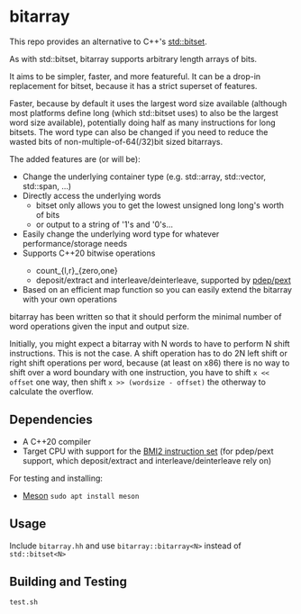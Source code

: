 # bitarray

This repo provides an alternative to C++'s [std::bitset](https://en.cppreference.com/w/cpp/utility/bitset).

As with std::bitset, bitarray supports arbitrary length arrays of bits.

It aims to be simpler, faster, and more featureful.
It can be a drop-in replacement for bitset, because it has a strict superset of features.

Faster, because by default it uses the largest word size available (although most platforms define long (which std::bitset uses) to also be the largest word size available), potentially doing half as many instructions for long bitsets. The word type can also be changed if you need to reduce the wasted bits of non-multiple-of-64(/32)bit sized bitarrays.

The added features are (or will be):
 - Change the underlying container type (e.g. std::array, std::vector, std::span, ...)
 - Directly access the underlying words
   - bitset only allows you to get the lowest unsigned long long's worth of bits
   - or output to a string of '1's and '0's...
 - Easily change the underlying word type for whatever performance/storage needs
 - Supports C++20 <bit> bitwise operations
   - count\_{l,r}\_{zero,one}
   - deposit/extract and interleave/deinterleave, supported by [pdep/pext](https://en.wikipedia.org/wiki/Bit\_Manipulation\_Instruction\_Sets#BMI2)
 - Based on an efficient map function so you can easily extend the bitarray with your own operations

bitarray has been written so that it should perform the minimal number of word operations given the input and output size.

Initially, you might expect a bitarray with N words to have to perform N shift instructions. This is not the case. A shift operation has to do 2N left shift or right shift operations per word, because (at least on x86) there is no way to shift over a word boundary with one instruction, you have to shift `x << offset` one way, then shift `x >> (wordsize - offset)` the otherway to calculate the overflow.

## Dependencies

 - A C++20 compiler
 - Target CPU with support for the [BMI2 instruction set](https://en.wikipedia.org/wiki/Bit\_Manipulation\_Instruction\_Sets#BMI2) (for pdep/pext support, which deposit/extract and interleave/deinterleave rely on)

For testing and installing:
 - [Meson](https://mesonbuild.com/) `sudo apt install meson`

## Usage

Include `bitarray.hh` and use `bitarray::bitarray<N>` instead of `std::bitset<N>`

## Building and Testing

`test.sh`
